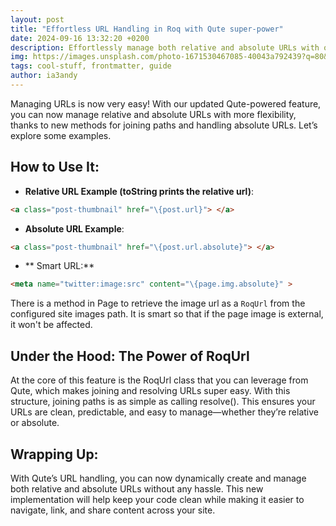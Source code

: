 ```yaml
---
layout: post
title: "Effortless URL Handling in Roq with Qute super-power"
date: 2024-09-16 13:32:20 +0200
description: Effortlessly manage both relative and absolute URLs with our enhanced Qute-powered feature. Utilizing the RoqUrl class, you can easily join and resolve paths, ensuring clean and predictable URLs. This update simplifies URL handling, making your code more efficient and your content easier to navigate and share.
img: https://images.unsplash.com/photo-1671530467085-40043a792439?q=80&w=3474&auto=format&fit=crop&ixlib=rb-4.0.3&ixid=M3wxMjA3fDB8MHxwaG90by1wYWdlfHx8fGVufDB8fHx8fA%3D%3D
tags: cool-stuff, frontmatter, guide
author: ia3andy
---
```


Managing URLs is now very easy! With our updated Qute-powered feature, you can now manage relative and absolute URLs with more flexibility, thanks to new methods for joining paths and handling absolute URLs. Let’s explore some examples.

## How to Use It:

- **Relative URL Example (toString prints the relative url)**:

```html
<a class="post-thumbnail" href="\{post.url}"> </a>
```

- **Absolute URL Example**:

```html
<a class="post-thumbnail" href="\{post.url.absolute}"> </a>
```

- ** Smart URL:**

```html
<meta name="twitter:image:src" content="\{page.img.absolute}" >
```

There is a method in Page to retrieve the image url as a `RoqUrl` from the configured site images path. It is smart so that if the page image is external, it won't be affected.

## Under the Hood: The Power of RoqUrl

At the core of this feature is the RoqUrl class that you can leverage from Qute, which makes joining and resolving URLs super easy. With this structure, joining paths is as simple as calling resolve(). This ensures your URLs are clean, predictable, and easy to manage—whether they’re relative or absolute.

## Wrapping Up:

With Qute’s URL handling, you can now dynamically create and manage both relative and absolute URLs without any hassle. This new implementation will help keep your code clean while making it easier to navigate, link, and share content across your site.
